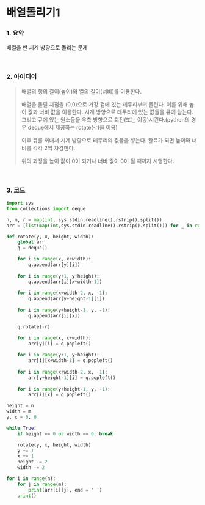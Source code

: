 # 배열돌리기1 

### 1. 요약

배열을 반 시계 방향으로 돌리는 문제

<br/>

### 2. 아이디어

> 배열의 행의 길이(높이)와 열의 길이(너비)를 이용한다.<br/>
>
> 배열을 돌릴 지점을 (0,0)으로 가장 겉에 있는 테두리부터 돌린다. 이를 위해 높이 값과 너비 값을 이용한다. 시계 방향으로 테두리에 있는 값들을 큐에 담는다. 그리고 큐에 있는 원소들을 우측 방향으로 회전(또는 이동)시킨다.(python의 경우 deque에서 제공하는 rotate(-r)을 이용) <br/>
>
> 이후 큐를 꺼내서 시계 방향으로 테두리의 값들을 넣는다. 완료가 되면 높이와 너비를 각각 2씩 차감한다. 
>
> 위의 과정을 높이 값이 0이 되거나 너비 값이 0이 될 때까지 시행한다.

<br/>

### 3. 코드

```python
import sys
from collections import deque

n, m, r = map(int, sys.stdin.readline().rstrip().split())
arr = [list(map(int,sys.stdin.readline().rstrip().split())) for _ in range(n)]

def rotate(y, x, height, width):
    global arr
    q = deque()

    for i in range(x, x+width):
        q.append(arr[y][i])
    
    for i in range(y+1, y+height):
        q.append(arr[i][x+width-1])
    
    for i in range(x+width-2, x, -1):
        q.append(arr[y+height-1][i])
    
    for i in range(y+height-1, y, -1):
        q.append(arr[i][x])

    q.rotate(-r)

    for i in range(x, x+width):
        arr[y][i] = q.popleft()
    
    for i in range(y+1, y+height):
        arr[i][x+width-1] = q.popleft()
    
    for i in range(x+width-2, x, -1):
        arr[y+height-1][i] = q.popleft()
    
    for i in range(y+height-1, y, -1):
        arr[i][x] = q.popleft()

height = n
width = m
y, x = 0, 0

while True:
    if height == 0 or width == 0: break

    rotate(y, x, height, width)
    y += 1
    x += 1
    height -= 2
    width -= 2

for i in range(n):
    for j in range(m):
        print(arr[i][j], end = ' ')
    print()
```

